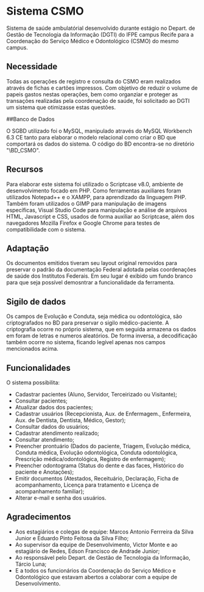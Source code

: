 # Sistema CSMO

Sistema de saúde ambulatórial desenvolvido durante estágio no Depart. de Gestão de Tecnologia da Informação (DGTI) do IFPE campus Recife para a Coordenação do Serviço Médico e Odontológico (CSMO) do mesmo campus.

## Necessidade

Todas as operações de registro e consulta do CSMO eram realizados através de fichas e cartões impressos. Com objetivo de reduzir o volume de papeis gastos nestas operações, bem como organziar e proteger as transações realizadas pela coordenação de saúde, foi solicitado ao DGTI um sistema que otimizasse estas questões.

##Banco de Dados

O SGBD  utilizado foi o MySQL, manipulado através do MySQL Workbench 6.3 CE tanto para elaborar o modelo relacional como criar o BD que comportará os dados do sistema. O código do BD encontra-se no diretório "\BD_CSMO". 

## Recursos

Para elaborar este sistema foi utilizado o Scriptcase v8.0, ambiente de desenvolvimento focado em PHP. Como ferramentas auxiliares foram utilizados Notepad++ e o XAMPP, para aprendizado da linguagem PHP. Também foram utilizados o GIMP para manipulação de imagens específicas, Visual Studio Code para manipulação e análise de arquivos HTML, Javascript e CSS, usados de forma auxiliar ao Scriptcase, além dos navegadores Mozilla Firefox e Google Chrome para testes de compatibilidade com o sistema.

## Adaptação

Os documentos emitidos tiveram seu layout original removidos para preservar o padrão da documentação Federal adotada pelas coordenações de saúde dos Institutos Federais. Em seu lugar é exibido um fundo branco para que seja possível demosntrar a funcionalidade da ferramenta.

## Sigilo de dados

Os campos de Evolução e Conduta, seja médica ou odontológica, são criptografados no BD para preservar o sigilo médico-paciente. A criptografia ocorre no próprio sistema, que em seguida armazena os dados em foram de letras e numeros aleatórios. De forma inversa, a decodificação também ocorre no sistema, ficando legível apenas nos campos mencionados acima.

## Funcionalidades

O sistema possibilita:

* Cadastrar pacientes (Aluno, Servidor, Terceirizado ou Visitante);
* Consultar pacientes;
* Atualizar dados dos pacientes;
* Cadastrar usuários (Recepcionista, Aux. de Enfermagem., Enfermeira, Aux. de Dentista, Dentista, Médico, Gestor);
* Consultar dados do usuários;
* Cadastrar atendimento realizado;
* Consultar atendimento;
* Preencher prontuário (Dados do paciente, Triagem, Evolução médica, Conduta médica, Evolução odontológica, Conduta odontológica, Prescrição médica/odontológica, Registro de enfermagem);
* Preencher odontograma (Status do dente e das faces, Histórico do paciente e  Anotações);
* Emitir documentos (Atestados, Receituário, Declaração, Ficha de acompanhamento, Licença para tratamento e Licença de acompanhamento familiar);
* Alterar e-mail e senha dos usuários.

## Agradecimentos

* Aos estagiários e colegas de equipe: Marcos Antonio Ferrreira da Silva Junior e Eduardo Pinto Feitosa da Silva Filho;
* Ao supervisor da equipe de Desenvolvimento, Victor Monte e ao estagiário de Redes, Edson Francisco de Andrade Junior;
* Ao responsável pelo Depart. de Gestão de Tecnologia da Informação, Tárcio Luna;
* E a todos os funcionários da Coordenação do Serviço Médico e Odontológico que estavam abertos a colaborar com a equipe de Desenvolvimento.
